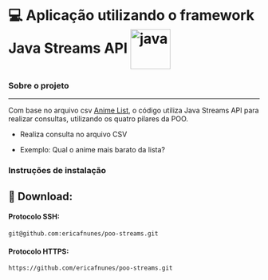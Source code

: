 # :computer: Aplicação utilizando o framework Java Streams API  <img  align="center" alt="java" height="80" width="80" src="https://cdn.jsdelivr.net/gh/devicons/devicon/icons/java/java-original-wordmark.svg" />

### Sobre o projeto

---

Com base no arquivo csv <a href="https://docs.google.com/spreadsheets/d/1uMdK5plGPnF98rXveA22LolxTq7IhO0VqKw6HCXqOZ0/edit?usp=sharing" target="_blank">Anime List</a>,  o código utiliza Java Streams API para realizar consultas, utilizando os quatro pilares da POO.

* Realiza consulta no arquivo CSV
- Exemplo:  Qual o anime mais barato da lista? 



### Instruções de instalação
💾 Download:
---

#### Protocolo SSH:

    git@github.com:ericafnunes/poo-streams.git

#### Protocolo HTTPS:

    https://github.com/ericafnunes/poo-streams.git





